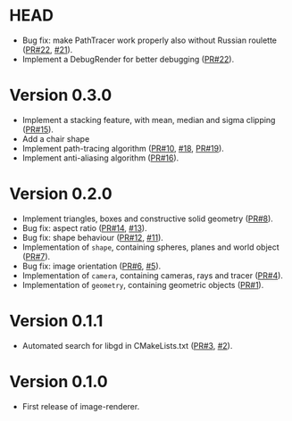 # HEAD

- Bug fix: make PathTracer work properly also without Russian roulette ([PR#22](https://github.com/teozec/image-renderer/pull/23), [#21](https://github.com/teozec/image-renderer/issues/21)).
- Implement a DebugRender for better debugging ([PR#22](https://github.com/teozec/image-renderer/pull/22)).

# Version 0.3.0

- Implement a stacking feature, with mean, median and sigma clipping ([PR#15](https://github.com/teozec/image-renderer/pull/15)).
- Add a chair shape
- Implement path-tracing algorithm ([PR#10](https://github.com/teozec/image-renderer/pull/10), [#18](https://github.com/teozec/image-renderer/issues/18), [PR#19](https://github.com/teozec/image-renderer/pull/19)).
- Implement anti-aliasing algorithm ([PR#16](https://github.com/teozec/image-renderer/pull/16)).

# Version 0.2.0

- Implement triangles, boxes and constructive solid geometry ([PR#8](https://github.com/teozec/image-renderer/pull/8)).
- Bug fix: aspect ratio ([PR#14](https://github.com/teozec/image-renderer/pull/14), [#13](https://github.com/teozec/image-renderer/issues/13)).
- Bug fix: shape behaviour ([PR#12](https://github.com/teozec/image-renderer/pull/12), [#11](https://github.com/teozec/image-renderer/issues/11)).
- Implementation of `shape`, containing spheres, planes and world object ([PR#7](https://github.com/teozec/image-renderer/pull/7)).
- Bug fix: image orientation ([PR#6](https://github.com/teozec/image-renderer/pull/6), [#5](https://github.com/teozec/image-renderer/issues/5)).
- Implementation of `camera`, containing cameras, rays and tracer ([PR#4](https://github.com/teozec/image-renderer/pull/4)).
- Implementation of `geometry`, containing geometric objects ([PR#1](https://github.com/teozec/image-renderer/pull/1)).

# Version 0.1.1
- Automated search for libgd in CMakeLists.txt ([PR#3](https://github.com/teozec/image-renderer/pull/3), [#2](https://github.com/teozec/image-renderer/issues/2)).

# Version 0.1.0
- First release of image-renderer.
